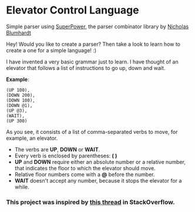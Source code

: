 # Elevator Control Language
Simple parser using [SuperPower](https://github.com/datalust/superpower), the parser combinator library by [Nicholas Blumhardt](https://twitter.com/nblumhardt)

Hey! Would you like to create a parser? Then take a look to learn how to create a one for a simple language! :)

I have invented a very basic grammar just to learn. I have thought of an elevator that follows a list of instructions to go up, down and wait.

**Example**:

```
(UP 100),
(DOWN 200),
(DOWN 100),
(DOWN @1),
(UP @3),
(WAIT),
(UP 300)
```

As you see, it consists of a list of comma-separated verbs to move, for example, an elevator.

- The verbs are **UP**, **DOWN** or **WAIT**.
- Every verb is enclosed by parentheses: **( )**
- **UP** and **DOWN** require either an absolute number or a relative number, that indicates the floor to which the elevator should move. 
- Relative floor numbers come with a **@** before the number.
- **WAIT** doesn't accept any number, because it stops the elevator for a while.

### This project was inspired by [this thread](https://stackoverflow.com/questions/47740985/parsing-a-simple-text-grammar-with-superpower/47743790#47743790) in StackOverflow.
